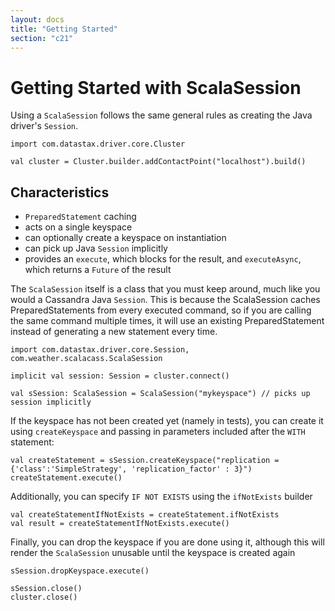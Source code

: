 ```yaml
---
layout: docs
title: "Getting Started"
section: "c21"
---
```

# Getting Started with ScalaSession

Using a `ScalaSession` follows the same general rules as creating the Java driver's `Session`. 

```tut:silent
import com.datastax.driver.core.Cluster

val cluster = Cluster.builder.addContactPoint("localhost").build()
```

## Characteristics

* `PreparedStatement` caching
* acts on a single keyspace
* can optionally create a keyspace on instantiation
* can pick up Java `Session` implicitly
* provides an `execute`, which blocks for the result, and `executeAsync`, which returns a `Future` of the result

The `ScalaSession` itself is a class that you must keep around, much like you would a Cassandra Java `Session`. This is 
because the ScalaSession caches PreparedStatements from every executed command, so if you are calling the same command 
multiple times, it will use an existing PreparedStatement instead of generating a new statement every time.

```tut
import com.datastax.driver.core.Session, com.weather.scalacass.ScalaSession

implicit val session: Session = cluster.connect()

val sSession: ScalaSession = ScalaSession("mykeyspace") // picks up session implicitly
```

If the keyspace has not been created yet (namely in tests), you can create it using `createKeyspace` and passing in 
parameters included after the `WITH` statement:

```tut
val createStatement = sSession.createKeyspace("replication = {'class':'SimpleStrategy', 'replication_factor' : 3}")
createStatement.execute()
```

Additionally, you can specify `IF NOT EXISTS` using the `ifNotExists` builder

```tut
val createStatementIfNotExists = createStatement.ifNotExists
val result = createStatementIfNotExists.execute()
```

Finally, you can drop the keyspace if you are done using it, although this will render the `ScalaSession` unusable until
the keyspace is created again

```tut
sSession.dropKeyspace.execute()
```
```tut:invisible
sSession.close()
cluster.close()
```